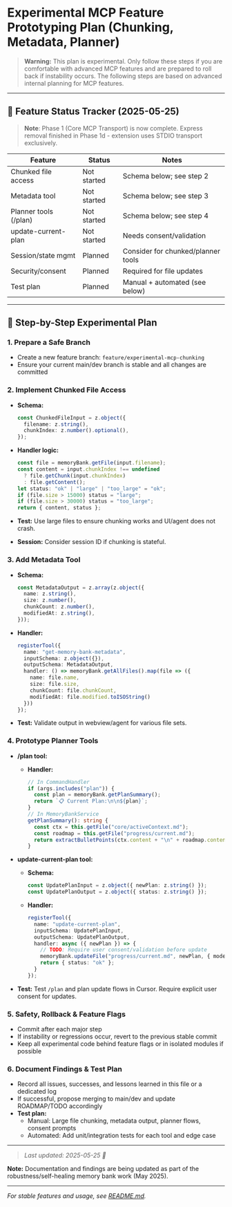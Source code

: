 # Experimental MCP Feature Prototyping Plan (Chunking, Metadata, Planner)

> **Warning:** This plan is experimental. Only follow these steps if you are comfortable with advanced MCP features and are prepared to roll back if instability occurs. The following steps are based on advanced internal planning for MCP features.

---

## 🚦 Feature Status Tracker (2025-05-25)

> **Note**: Phase 1 (Core MCP Transport) is now complete. Express removal finished in Phase 1d - extension uses STDIO transport exclusively.

| Feature               | Status      | Notes                              |
| --------------------- | ----------- | ---------------------------------- |
| Chunked file access   | Not started | Schema below; see step 2           |
| Metadata tool         | Not started | Schema below; see step 3           |
| Planner tools (/plan) | Not started | Schema below; see step 4           |
| update-current-plan   | Not started | Needs consent/validation           |
| Session/state mgmt    | Planned     | Consider for chunked/planner tools |
| Security/consent      | Planned     | Required for file updates          |
| Test plan             | Planned     | Manual + automated (see below)     |

---

## 🦾 Step-by-Step Experimental Plan

### 1. Prepare a Safe Branch

- Create a new feature branch: `feature/experimental-mcp-chunking`
- Ensure your current main/dev branch is stable and all changes are committed

### 2. Implement Chunked File Access

- **Schema:**

  ```ts
  const ChunkedFileInput = z.object({
    filename: z.string(),
    chunkIndex: z.number().optional(),
  });
  ```

- **Handler logic:**

  ```ts
  const file = memoryBank.getFile(input.filename);
  const content = input.chunkIndex !== undefined
    ? file.getChunk(input.chunkIndex)
    : file.getContent();
  let status: "ok" | "large" | "too_large" = "ok";
  if (file.size > 15000) status = "large";
  if (file.size > 30000) status = "too_large";
  return { content, status };
  ```

- **Test:** Use large files to ensure chunking works and UI/agent does not crash.
- **Session:** Consider session ID if chunking is stateful.

### 3. Add Metadata Tool

- **Schema:**

  ```ts
  const MetadataOutput = z.array(z.object({
    name: z.string(),
    size: z.number(),
    chunkCount: z.number(),
    modifiedAt: z.string(),
  }));
  ```

- **Handler:**

  ```ts
  registerTool({
    name: "get-memory-bank-metadata",
    inputSchema: z.object({}),
    outputSchema: MetadataOutput,
    handler: () => memoryBank.getAllFiles().map(file => ({
      name: file.name,
      size: file.size,
      chunkCount: file.chunkCount,
      modifiedAt: file.modified.toISOString()
    }))
  });
  ```

- **Test:** Validate output in webview/agent for various file sets.

### 4. Prototype Planner Tools

- **/plan tool:**
  - **Handler:**

    ```ts
    // In CommandHandler
    if (args.includes("plan")) {
      const plan = memoryBank.getPlanSummary();
      return `📋 Current Plan:\n\n${plan}`;
    }
    // In MemoryBankService
    getPlanSummary(): string {
      const ctx = this.getFile("core/activeContext.md");
      const roadmap = this.getFile("progress/current.md");
      return extractBulletPoints(ctx.content + "\n" + roadmap.content);
    }
    ```

- **update-current-plan tool:**
  - **Schema:**

    ```ts
    const UpdatePlanInput = z.object({ newPlan: z.string() });
    const UpdatePlanOutput = z.object({ status: z.string() });
    ```

  - **Handler:**

    ```ts
    registerTool({
      name: "update-current-plan",
      inputSchema: UpdatePlanInput,
      outputSchema: UpdatePlanOutput,
      handler: async ({ newPlan }) => {
        // TODO: Require user consent/validation before update
        memoryBank.updateFile("progress/current.md", newPlan, { mode: "replace" });
        return { status: "ok" };
      }
    });
    ```

- **Test:** Test `/plan` and plan update flows in Cursor. Require explicit user consent for updates.

### 5. Safety, Rollback & Feature Flags

- Commit after each major step
- If instability or regressions occur, revert to the previous stable commit
- Keep all experimental code behind feature flags or in isolated modules if possible

### 6. Document Findings & Test Plan

- Record all issues, successes, and lessons learned in this file or a dedicated log
- If successful, propose merging to main/dev and update ROADMAP/TODO accordingly
- **Test plan:**
  - Manual: Large file chunking, metadata output, planner flows, consent prompts
  - Automated: Add unit/integration tests for each tool and edge case

---

> _Last updated: 2025-05-25 🐹_

**Note:** Documentation and findings are being updated as part of the robustness/self-healing memory bank work (May 2025).

---

_For stable features and usage, see [README.md](../guides/README.md)._
